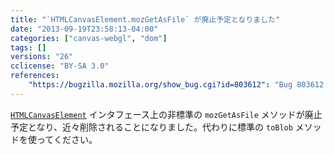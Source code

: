 ```yaml
---
title: "`HTMLCanvasElement.mozGetAsFile` が廃止予定となりました"
date: "2013-09-19T23:58:13-04:00"
categories: ["canvas-webgl", "dom"]
tags: []
versions: "26"
cclicense: "BY-SA 3.0"
references:
    "https://bugzilla.mozilla.org/show_bug.cgi?id=803612": "Bug 803612 – Add deprecation warnings for mozGetAsFile"
---
```

[`HTMLCanvasElement`](https://developer.mozilla.org/ja/docs/Web/API/HTMLCanvasElement) インタフェース上の非標準の `mozGetAsFile` メソッドが廃止予定となり、近々削除されることになりました。代わりに標準の `toBlob` メソッドを使ってください。
